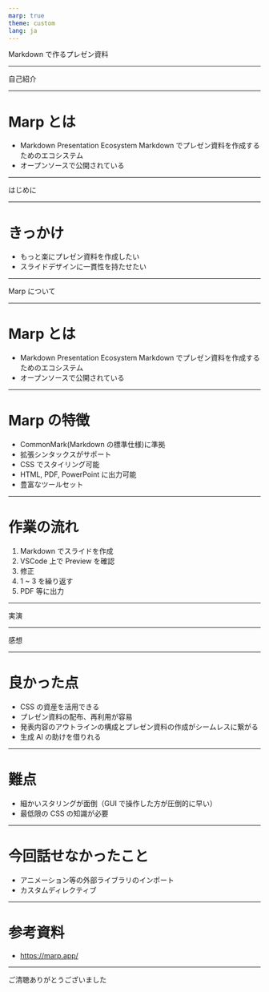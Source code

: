```yaml
---
marp: true
theme: custom
lang: ja
---
```


<!--
footer: '![width:200px](./images/logo.png)'
-->

<!--
class: title
-->

Markdown で作るプレゼン資料

---

<!--
class: chapter
-->

自己紹介

---

<!--
class: content
-->

# Marp とは

- Markdown Presentation Ecosystem
  Markdown でプレゼン資料を作成するためのエコシステム
- オープンソースで公開されている

---

<!--
class: chapter
-->

はじめに

---

<!--
class: content
-->

# きっかけ

- もっと楽にプレゼン資料を作成したい
- スライドデザインに一貫性を持たせたい

---

<!--
class: chapter
-->

Marp について

---

<!--
class: content
-->

# Marp とは

- Markdown Presentation Ecosystem
  Markdown でプレゼン資料を作成するためのエコシステム
- オープンソースで公開されている

---

<!--
class: content
-->

# Marp の特徴

- CommonMark(Markdown の標準仕様)に準拠
- 拡張シンタックスがサポート
- CSS でスタイリング可能
- HTML, PDF, PowerPoint に出力可能
- 豊富なツールセット

---

<!--
class: content
-->

# 作業の流れ

1. Markdown でスライドを作成
2. VSCode 上で Preview を確認
3. 修正
4. 1 ~ 3 を繰り返す
5. PDF 等に出力

---

<!--
class: chapter
-->

実演

---

<!--
class: chapter
-->

感想

---

<!--
class: content
-->

# 良かった点

- CSS の資産を活用できる
- プレゼン資料の配布、再利用が容易
- 発表内容のアウトラインの構成とプレゼン資料の作成がシームレスに繋がる
- 生成 AI の助けを借りれる

---

<!--
class: content
-->

# 難点

- 細かいスタリングが面倒（GUI で操作した方が圧倒的に早い）
- 最低限の CSS の知識が必要

---

<!--
class: content
-->

# 今回話せなかったこと

- アニメーション等の外部ライブラリのインポート
- カスタムディレクティブ

---

<!--
class: content
-->

# 参考資料

- https://marp.app/

---

<!--
class: chapter
-->

ご清聴ありがとうございました
